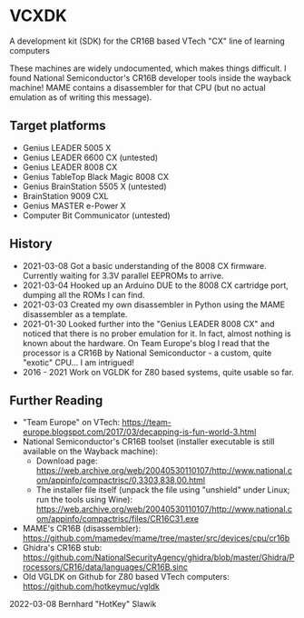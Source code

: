 # VCXDK
A development kit (SDK) for the CR16B based VTech "CX" line of learning computers

These machines are widely undocumented, which makes things difficult.
I found National Semiconductor's CR16B developer tools inside the wayback machine!
MAME contains a disassembler for that CPU (but no actual emulation as of writing this message).

## Target platforms
* Genius LEADER 5005 X
* Genius LEADER 6600 CX (untested)
* Genius LEADER 8008 CX
* Genius TableTop Black Magic 8008 CX
* Genius BrainStation 5505 X (untested)
* BrainStation 9009 CXL
* Genius MASTER e-Power X
* Computer Bit Communicator (untested)

## History
* 2021-03-08 Got a basic understanding of the 8008 CX firmware. Currently waiting for 3.3V parallel EEPROMs to arrive.
* 2021-03-04 Hooked up an Arduino DUE to the 8008 CX cartridge port, dumping all the ROMs I can find.
* 2021-03-03 Created my own disassembler in Python using the MAME disassembler as a template.
* 2021-01-30 Looked further into the "Genius LEADER 8008 CX" and noticed that there is no prober emulation for it. In fact, almost nothing is known about the hardware. On Team Europe's blog I read that the processor is a CR16B by National Semiconductor - a custom, quite "exotic" CPU... I am intrigued!
* 2016 - 2021 Work on VGLDK for Z80 based systems, quite usable so far.

## Further Reading
* "Team Europe" on VTech: https://team-europe.blogspot.com/2017/03/decapping-is-fun-world-3.html
* National Semiconductor's CR16B toolset (installer executable is still available on the Wayback machine):
  * Download page: https://web.archive.org/web/20040530110107/http://www.national.com/appinfo/compactrisc/0,3303,838,00.html
  * The installer file itself (unpack the file using "unshield" under Linux; run the tools using Wine): https://web.archive.org/web/20040530110107/http://www.national.com/appinfo/compactrisc/files/CR16C31.exe
* MAME's CR16B (disassembler): https://github.com/mamedev/mame/tree/master/src/devices/cpu/cr16b
* Ghidra's CR16B stub: https://github.com/NationalSecurityAgency/ghidra/blob/master/Ghidra/Processors/CR16/data/languages/CR16B.sinc
* Old VGLDK on Github for Z80 based VTech computers: https://github.com/hotkeymuc/vgldk

2022-03-08 Bernhard "HotKey" Slawik